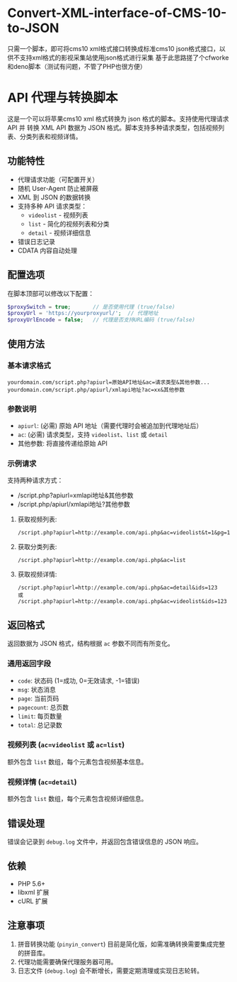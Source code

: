 # Convert-XML-interface-of-CMS-10-to-JSON
只需一个脚本，即可将cms10 xml格式接口转换成标准cms10 json格式接口，以供不支持xml格式的影视采集站使用json格式进行采集
基于此思路搓了个cfworke和deno脚本（测试有问题，不管了PHP也很方便）

# API 代理与转换脚本

这是一个可以将苹果cms10 xml 格式转换为 json 格式的脚本。支持使用代理请求 API 并 转换 XML API 数据为 JSON 格式。脚本支持多种请求类型，包括视频列表、分类列表和视频详情。

## 功能特性

- 代理请求功能（可配置开关）
- 随机 User-Agent 防止被屏蔽
- XML 到 JSON 的数据转换
- 支持多种 API 请求类型：
  - `videolist` - 视频列表
  - `list` - 简化的视频列表和分类
  - `detail` - 视频详细信息
- 错误日志记录
- CDATA 内容自动处理

## 配置选项

在脚本顶部可以修改以下配置：

```php
$proxySwitch = true;       // 是否使用代理 (true/false)
$proxyUrl = 'https://yourproxyurl/';  // 代理地址
$proxyUrlEncode = false;   // 代理是否支持URL编码 (true/false)
```

## 使用方法

### 基本请求格式

```
yourdomain.com/script.php?apiurl=原始API地址&ac=请求类型&其他参数...
yourdomain.com/script.php/apiurl/xmlapi地址?ac=xx&其他参数
```

### 参数说明

- `apiurl`: (必需) 原始 API 地址（需要代理时会被追加到代理地址后）
- `ac`: (必需) 请求类型，支持 `videolist`、`list` 或 `detail`
- 其他参数: 将直接传递给原始 API

### 示例请求
支持两种请求方式：
- /script.php?apiurl=xmlapi地址&其他参数
- /script.php/apiurl/xmlapi地址?其他参数

1. 获取视频列表:
   ```
   /script.php?apiurl=http://example.com/api.php&ac=videolist&t=1&pg=1
   ```

2. 获取分类列表:
   ```
   /script.php?apiurl=http://example.com/api.php&ac=list
   ```

3. 获取视频详情:
   ```
   /script.php?apiurl=http://example.com/api.php&ac=detail&ids=123
   或
   /script.php?apiurl=http://example.com/api.php&ac=videolist&ids=123
   ```

## 返回格式

返回数据为 JSON 格式，结构根据 `ac` 参数不同而有所变化。

### 通用返回字段

- `code`: 状态码 (1=成功, 0=无效请求, -1=错误)
- `msg`: 状态消息
- `page`: 当前页码
- `pagecount`: 总页数
- `limit`: 每页数量
- `total`: 总记录数

### 视频列表 (`ac=videolist` 或 `ac=list`)

额外包含 `list` 数组，每个元素包含视频基本信息。

### 视频详情 (`ac=detail`)

额外包含 `list` 数组，每个元素包含视频详细信息。

## 错误处理

错误会记录到 `debug.log` 文件中，并返回包含错误信息的 JSON 响应。

## 依赖

- PHP 5.6+
- libxml 扩展
- cURL 扩展

## 注意事项

1. 拼音转换功能 (`pinyin_convert`) 目前是简化版，如需准确转换需要集成完整的拼音库。
2. 代理功能需要确保代理服务器可用。
3. 日志文件 (`debug.log`) 会不断增长，需要定期清理或实现日志轮转。
